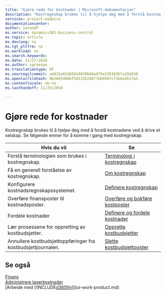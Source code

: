 ```yaml
---
title: "Gjøre rede for kostnader | Microsoft-dokumentasjon"
description: "Kostregnskap brukes til å hjelpe deg med å forstå kostnadene ved å drive et selskap. Se følgende emner for å komme i gang med kostregnskap."
services: project-madeira
documentationcenter: 
author: SorenGP
ms.service: dynamics365-business-central
ms.topic: article
ms.devlang: na
ms.tgt_pltfrm: na
ms.workload: na
ms.search.keywords: 
ms.date: 11/27/2018
ms.author: sgroespe
ms.translationtype: HT
ms.sourcegitcommit: add32e82465610830b68a979e238103bfa10d438
ms.openlocfilehash: 86268549bbf5d133b2d077b69507cf1b6a3617a3
ms.contentlocale: nb-no
ms.lasthandoff: 11/29/2018

---
```

# <a name="accounting-for-costs"></a>Gjøre rede for kostnader
Kostregnskap brukes til å hjelpe deg med å forstå kostnadene ved å drive et selskap. Se følgende emner for å komme i gang med kostregnskap.  

|Hvis du vil|Se|  
|--------|---------|  
|Forstå terminologien som brukes i kostregnskap.|[Terminologi i kostregnskap](finance-terminology-in-cost-accounting.md)|  
|Få en generell forståelse av kostregnskap.|[Om kostregnskap](finance-about-cost-accounting.md)|  
|Konfigurere kostnadsregnskapssystemet.|[Definere kostregnskap](finance-set-up-cost-accounting.md)|  
|Overføre finansposter til kostnadsposter.|[Overføre og bokføre kostposter](finance-transfer-and-post-cost-entries.md)|  
|Fordele kostnader|[Definere og fordele kostnader](finance-define-and-allocate-costs.md)|  
|Lær prosessene for oppretting av kostbudsjetter.|[Opprette kostbudsjetter](finance-create-cost-budgets.md)|
|Annullere kostbudsjettoppføringer fra kostbudsjettjournalen.|[Slette kostbudsjettposter](finance-how-to-delete-cost-budget-entries.md)| 


## <a name="see-also"></a>Se også  
[Finans](finance.md)  
[Administrere lagerkostnader](finance-manage-inventory-costs.md)  
[Arbeide med [!INCLUDE[d365fin](includes/d365fin_md.md)]](ui-work-product.md)

